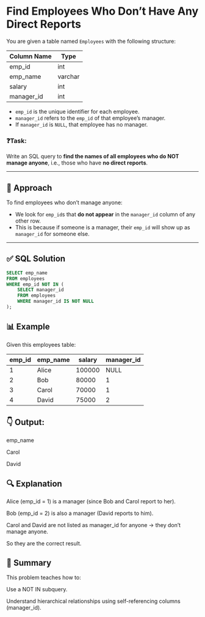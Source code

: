 # Find Employees Who Don’t Have Any Direct Reports

You are given a table named `Employees` with the following structure:

| Column Name | Type     |
|-------------|----------|
| emp_id      | int      |
| emp_name    | varchar  |
| salary      | int      |
| manager_id  | int      |

- `emp_id` is the unique identifier for each employee.
- `manager_id` refers to the `emp_id` of that employee’s manager.
- If `manager_id` is `NULL`, that employee has no manager.

### ❓Task:
Write an SQL query to **find the names of all employees who do NOT manage anyone**, i.e., those who have **no direct reports**.

---

## 🧠 Approach

To find employees who don’t manage anyone:
- We look for `emp_id`s that **do not appear** in the `manager_id` column of any other row.
- This is because if someone is a manager, their `emp_id` will show up as `manager_id` for someone else.

---

## ✅ SQL Solution

```sql
SELECT emp_name 
FROM employees 
WHERE emp_id NOT IN (
    SELECT manager_id 
    FROM employees 
    WHERE manager_id IS NOT NULL
);
```
## 📊 Example
Given this employees table:

| emp_id | emp_name | salary  | manager_id |
|--------|----------|---------|------------|
| 1      | Alice    | 100000  | NULL       |
| 2      | Bob      | 80000   | 1          |
| 3      | Carol    | 70000   | 1          |
| 4      | David    | 75000   | 2          |

## 👇 Output:
emp_name

Carol

David

## 🔍 Explanation
Alice (emp_id = 1) is a manager (since Bob and Carol report to her).

Bob (emp_id = 2) is also a manager (David reports to him).

Carol and David are not listed as manager_id for anyone → they don’t manage anyone.

So they are the correct result.

## 🏁 Summary
This problem teaches how to:

Use a NOT IN subquery.

Understand hierarchical relationships using self-referencing columns (manager_id).

